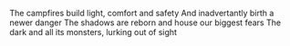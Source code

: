 The campfires build light, comfort and safety
And inadvertantly birth a newer danger
The shadows are reborn and house our biggest fears
The dark and all its monsters, lurking out of sight

